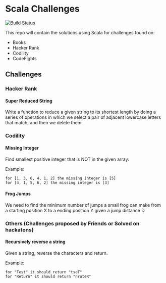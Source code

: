 # Scala Challenges

[![Build Status](https://travis-ci.org/geektimus/scala-challenges.svg?branch=master)](https://travis-ci.org/geektimus/scala-challenges)

This repo will contain the solutions using Scala for challenges found on:

* Books
* Hacker Rank
* Codility
* CodeFights

## Challenges
### Hacker Rank
#### Super Reduced String

Write a function to reduce a given string to its shortest length by doing a series of 
operations in which we select a pair of adjacent lowercase letters that match, 
and then we delete them.

### Codility
#### Missing Integer
Find smallest positive integer that is NOT in the given array:

Example: 
```
for [1, 3, 6, 4, 1, 2] the missing integer is [5]
for [4, 1, 5, 6, 2] the missing integer is [3]
```

#### Frog Jumps
We need to find the minimum number of jumps a small frog can make from a starting position X to a ending position Y 
given a jump distance D

### Others (Challenges proposed by Friends or Solved on hackatons)
#### Recursively reverse a string
Given a string, reverse the characters and return.

Example:
```
for "Test" it should return "tseT"
for "Return" it should return "nruteR"
```